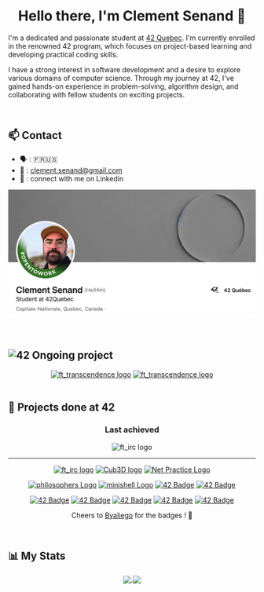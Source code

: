 <h1 align="center">Hello there, I'm Clement Senand 👋</h1>

I'm a dedicated and passionate student at [42 Quebec](https://42quebec.com/en/home/). I'm currently enrolled in the renowned 42 program, which focuses on project-based learning and developing practical coding skills.

I have a strong interest in software development and a desire to explore various domains of computer science. Through my journey at 42, I've gained hands-on experience in problem-solving, algorithm design, and collaborating with fellow students on exciting projects.

<div align=center>

<!-- [![csenand's 42 stats](https://badge42.vercel.app/api/v2/cljq4rr20001608l1r3brjcmj/stats?cursusId=21&coalitionId=243)](https://github.com/JaeSeoKim/badge42) -->
</div>

&nbsp;

## 📫 Contact
- 🗣 : 🇫🇷🇺🇸
- 📨 : clement.senand@gmail.com
- 🔗 : connect with me on Linkedin
<div align=center>

  <a href="https://www.linkedin.com/in/clement-senand/">
    <img width="600" alt="Linkedin_banner.png" src="https://github.com/Clmntsnd/clmntsnd/blob/main/assets/Linkedin_banner2.png">
  </a>
</div>

&nbsp;

<h2>
  <img src="https://img2.gratispng.com/20180420/osw/kisspng-0-school-college-42-silicon-valley-university-5ad9e24250ea87.8161795615242286743314.jpg" alt="42" width="25" height="25"/> Ongoing project
</h2>
<div align=center>
    <a href="https://github.com/Dot-kpp/ft_transcendence"><img alt="ft_transcendence logo" src="https://github.com/Clmntsnd/42-project-badges/blob/main/badges/ft_transcendencee.png"></a>
    <a href="https://github.com/Clmntsnd/Inception"><img alt="ft_transcendence logo" src="https://github.com/Clmntsnd/42-project-badges/blob/main/badges/inceptione.png"></a>

</div>
&nbsp;

## 🎯 Projects done at 42
<div align=center>
  <h3>Last achieved</h3>
    <img alt="ft_irc logo" src="https://github.com/Clmntsnd/42-project-badges/blob/main/badges/cppe.png"></a>
  
---

  <a href="https://github.com/Dot-kpp/ft_IRC"><img alt="ft_irc logo" src="https://github.com/Clmntsnd/42-project-badges/blob/main/badges/ft_irce.png"></a>
  <a href="https://github.com/Clmntsnd/Cub3D"><img alt="Cub3D logo" src="https://github.com/Clmntsnd/42-project-badges/blob/main/badges/cub3de.png"></a>
  <a href="https://github.com/Clmntsnd/Net_Practice"><img alt="Net Practice Logo" src="https://github.com/Clmntsnd/42-project-badges/blob/main/badges/netpracticee.png"></a>
  
  
  <a href="https://github.com/Clmntsnd/philo"><img alt="philosophers Logo" src="https://github.com/Clmntsnd/42-project-badges/blob/main/badges/philosopherse.png"></a>
  <a href="https://github.com/Clmntsnd/Minishell"><img alt="minishell Logo" src="https://github.com/Clmntsnd/42-project-badges/blob/main/badges/minishelle.png"></a>
  <a href="https://github.com/Clmntsnd/06-Pipex">![42 Badge](https://github.com/Clmntsnd/42-project-badges/blob/main/badges/pipexe.png)</a>
  <a href="https://github.com/Clmntsnd/05-Push_swap">![42 Badge](https://github.com/Clmntsnd/42-project-badges/blob/main/badges/push_swape.png)</a>

  <a href="https://github.com/Clmntsnd/04-Fractol">![42 Badge](https://github.com/Clmntsnd/42-project-badges/blob/main/badges/fract-ole.png)</a>
  <a href="https://github.com/Clmntsnd/02-Get-Next-Line">![42 Badge](https://github.com/Clmntsnd/42-project-badges/blob/main/badges/get_next_linee.png)</a>
  <a href="">![42 Badge](https://github.com/Clmntsnd/42-project-badges/blob/main/badges/born2beroote.png)</a>
  <a href="https://github.com/Clmntsnd/01-ft_printf">![42 Badge](https://github.com/Clmntsnd/42-project-badges/blob/main/badges/ft_printfe.png)</a>
  <a href="https://github.com/Clmntsnd/00-Libft">![42 Badge](https://github.com/Clmntsnd/42-project-badges/blob/main/badges/libfte.png)</a>

Cheers to [Byaliego](https://github.com/byaliego/42-project-badges) for the badges ! 🙌
</div>

&nbsp;

## 📊 My Stats
<div align=center>
  <a href="https://github.com/Clmntsnd/github-readme-stats">
    <img height=200 align="center" src="https://github-readme-stats.vercel.app/api?username=Clmntsnd&theme=onedark&show_icons=true)"/>
  </a>
  <a href="https://github.com/Clmntsnd/convoychat">
    <img height=200 align="center" src="https://github-readme-stats.vercel.app/api/top-langs?username=Clmntsnd&theme=onedark&layout=compact&langs_count=8&card_width=320&show_icons=true)"/>
  </a>
</div>
